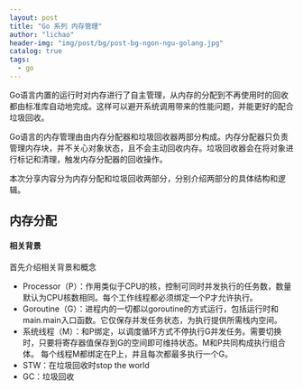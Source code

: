 ```yaml
---
layout: post
title: "Go 系列 内存管理"
author: "lichao"
header-img: "img/post/bg/post-bg-ngon-ngu-golang.jpg"
catalog: true
tags:
  - go
---
```



Go语言内置的运行时对内存进行了自主管理，从内存的分配到不再使用时的回收都由标准库自动地完成。这样可以避开系统调用带来的性能问题，并能更好的配合垃圾回收。

Go语言的内存管理由由内存分配器和垃圾回收器两部分构成。内存分配器只负责管理内存块，并不关心对象状态，且不会主动回收内存。垃圾回收器会在将对象进行标记和清理，触发内存分配器的回收操作。

本次分享内容分为内存分配和垃圾回收两部分，分别介绍两部分的具体结构和逻辑。

## 内存分配
#### 相关背景
首先介绍相关背景和概念
- Processor（P）：作用类似于CPU的核，控制可同时并发执行的任务数，数量默认为CPU核数相同。每个工作线程都必须绑定一个P才允许执行。
- Goroutine（G）：进程内的一切都以goroutine的方式运行，包括运行时和main.main入口函数。它仅保存并发任务状态，为执行提供所需栈内空间。
- 系统线程（M）：和P绑定，以调度循环方式不停执行G并发任务。需要切换时，只要将寄存器值保存到G的空间即可维持状态。M和P共同构成执行组合体。
每个线程M都绑定在P上，并且每次都最多执行一个G。
- STW：在垃圾回收时stop the world
- GC：垃圾回收